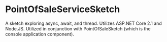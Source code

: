 # PointOfSaleServiceSketch
A sketch exploring async, await, and thread. Utilizes ASP.NET Core 2.1 and Node.JS.
Utilized in conjunction with PointOfSaleSketch (which is the console application component).
